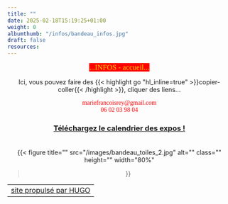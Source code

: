 ```yaml
---
title: ""
date: 2025-02-18T15:19:25+01:00
weight: 0
albumthumb: "/infos/bandeau_infos.jpg"
draft: false
resources:
---
```

<center>

<span  style="background-color:red; color:#ffd700; 
           font-size:120%;font-family:verdana;">
           ...INFOS - accueil...</span>

Ici, vous pouvez faire des {{< highlight go "hl_inline=true" >}}copier-coller{{< /highlight >}}, cliquer des liens...
<br>

<span style="color:red;font-size:100%;font-family:verdana;">mariefrancoisrey</span>*<span style="color:red;font-size:100%;font-family:verdana;">@</span>*<span style="color:red;font-size:100%;font-family:verdana;">gmail.com</span> <br>
<span style="color:red;font-size:100%;font-family:verdana;">06 02 03 98 04</span>

### [Téléchargez le calendrier des expos !](telechargement/calendrier-expos-Francoise-2025.pdf)<br><br>

{{< figure
  title=""
  src="/images/bandeau_toiles_2.jpg"
  alt="" 
  class=""
  height=""
  width="80%"
>}}

</center>

|              | 
|      --:     |
| [site propulsé par HUGO](https://gohugo.io/)|


